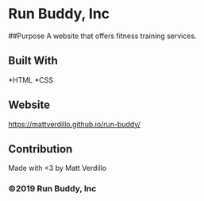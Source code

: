 # Run Buddy, Inc

##Purpose
A website that offers fitness training services. 

## Built With
*HTML
*CSS

## Website 
https://mattverdillo.github.io/run-buddy/

## Contribution 
Made with <3 by Matt Verdillo 

### ©️2019 Run Buddy, Inc 

